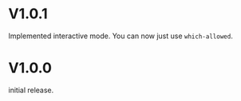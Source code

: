 # V1.0.1
Implemented interactive mode. You can now just use `which-allowed`.

# V1.0.0
initial release.
